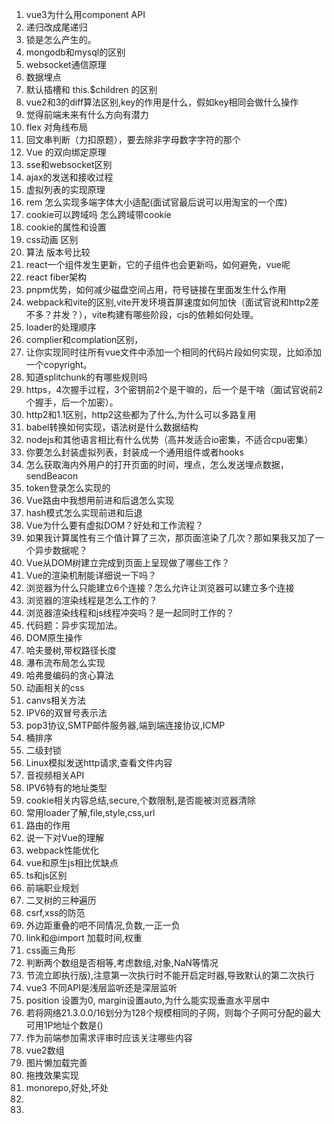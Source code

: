 1. vue3为什么用component API
2. 递归改成尾递归
3. 锁是怎么产生的。
4. mongodb和mysql的区别
5. websocket通信原理
6. 数据埋点
7. 默认插槽和 this.$children 的区别
8. vue2和3的diff算法区别,key的作用是什么，假如key相同会做什么操作
9. 觉得前端未来有什么方向有潜力
10. flex 对角线布局
11. 回文串判断（力扣原题），要去除非字母数字字符的那个
12. Vue 的双向绑定原理
13. sse和websocket区别
14. ajax的发送和接收过程
15. 虚拟列表的实现原理
16. rem 怎么实现多端字体大小适配(面试官最后说可以用淘宝的一个库)
17. cookie可以跨域吗 怎么跨域带cookie
18. cookie的属性和设置
19. css动画 区别
20. 算法 版本号比较
21. react一个组件发生更新，它的子组件也会更新吗，如何避免，vue呢
22. react fiber架构
23. pnpm优势，如何减少磁盘空间占用，符号链接在里面发生什么作用
24. webpack和vite的区别,vite开发环境首屏速度如何加快（面试官说和http2差不多？并发？），vite构建有哪些阶段，cjs的依赖如何处理。
25. loader的处理顺序
26. complier和complation区别，
27. 让你实现同时往所有vue文件中添加一个相同的代码片段如何实现，比如添加一个copyright。
28. 知道splitchunk的有哪些规则吗
29. https，4次握手过程，3个密钥前2个是干嘛的，后一个是干啥（面试官说前2个握手，后一个加密）。
30. http2和1.1区别，http2这些都为了什么,为什么可以多路复用
31. babel转换如何实现，语法树是什么数据结构
32. nodejs和其他语言相比有什么优势（高并发适合io密集，不适合cpu密集）
33. 你要怎么封装虚拟列表，封装成一个通用组件或者hooks
34. 怎么获取海内外用户的打开页面的时间，埋点，怎么发送埋点数据，sendBeacon
35. token登录怎么实现的
36. Vue路由中我想用前进和后退怎么实现
37. hash模式怎么实现前进和后退
38. Vue为什么要有虚拟DOM？好处和工作流程？
39. 如果我计算属性有三个值计算了三次，那页面渲染了几次？那如果我又加了一个异步数据呢？
40. Vue从DOM树建立完成到页面上呈现做了哪些工作？
41. Vue的渲染机制能详细说一下吗？
42. 浏览器为什么只能建立6个连接？怎么允许让浏览器可以建立多个连接
43. 浏览器的渲染线程是怎么工作的？
44. 浏览器渲染线程和js线程冲突吗？是一起同时工作的？
45. 代码题：异步实现加法。
46. DOM原生操作
47. 哈夫曼树,带权路径长度
48. 瀑布流布局怎么实现
49. 哈弗曼编码的贪心算法
50. 动画相关的css
51. canvs相关方法
52. IPV6的双冒号表示法
53. pop3协议,SMTP邮件服务器,端到端连接协议,ICMP
54. 桶排序
55. 二级封锁
56. Linux模拟发送http请求,查看文件内容
57. 音视频相关API
58. IPV6特有的地址类型
59. cookie相关内容总结,secure,个数限制,是否能被浏览器清除
60. 常用loader了解,file,style,css,url
61. 路由的作用
62. 说一下对Vue的理解
63. webpack性能优化
64. vue和原生js相比优缺点
65. ts和js区别
66. 前端职业规划
67. 二叉树的三种遍历
68. csrf,xss的防范
69. 外边距重叠的吧不同情况,负数,一正一负
70. link和@import 加载时间,权重
71. css画三角形
72. 判断两个数组是否相等,考虑数组,对象,NaN等情况
73. 节流立即执行版),注意第一次执行时不能开启定时器,导致默认的第二次执行
74. vue3 不同API是浅层监听还是深层监听
75. position 设置为0, margin设置auto,为什么能实现垂直水平居中
76. 若将网络21.3.0.0/16划分为128个规模相同的子网，则每个子网可分配的最大可用1P地址个数是()
77. 作为前端参加需求评审时应该关注哪些内容
78. vue2数组
79. 图片懒加载完善
80. 拖拽效果实现
81. monorepo,好处,坏处
82. 
83. 



